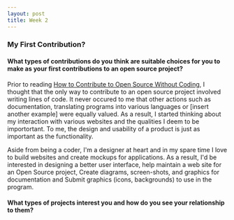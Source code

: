 ```yaml
---
layout: post
title: Week 2
---
```


### My First Contribution?

#### What types of contributions do you think are suitable choices for you to make as your first contributions to an open source project?

Prior to reading [How to Contribute to Open Source Without Coding], I thought that the only way to contribute to an open source project involved writing lines of code. It never occured to me that other actions such as documentation, translating programs into various languages or [insert another example] were equally valued. As a result, I started thinking about my interaction with various websites 
and the qualities I deem to be importortant. To me, the design and usability of a product is just as important as the functionality. 


Aside from being a coder, I'm a designer at heart and in my spare time I love to build websites and create mockups for applications. As a result, I'd be interested in designing a better user interface, help maintain a web site for an Open Source project, Create diagrams, screen-shots, and graphics for documentation and Submit graphics (icons, backgrounds) to use in the program. 

#### What types of projects interest you and how do you see your relationship to them?




[How to Contribute to Open Source Without Coding]: https://icontribute.wordpress.com/how-to-contribute-to-open-source-without-coding/
